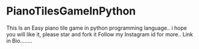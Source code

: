 # PianoTilesGameInPython
This Is an Easy piano tile game in python programming language.. 
i hope you will like it, 
please star and fork it 
Follow my Instagram id for more.. Link in Bio........
